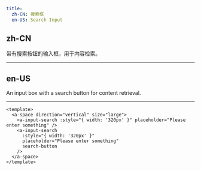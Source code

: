 ```yaml
title:
  zh-CN: 搜索框
  en-US: Search Input
```

## zh-CN

带有搜索按钮的输入框，用于内容检索。

---

## en-US

An input box with a search button for content retrieval.

---

```vue
<template>
  <a-space direction="vertical" size="large">
    <a-input-search :style="{ width: '320px' }" placeholder="Please enter something" />
    <a-input-search
      :style="{ width: '320px' }"
      placeholder="Please enter something"
      search-button
    />
  </a-space>
</template>
```
